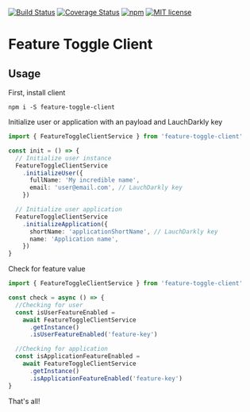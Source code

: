 [![Build Status](https://travis-ci.com/takenet/feature-toggle-client.svg?branch=master)](https://travis-ci.com/takenet/feature-toggle-client.svg?branch=master)
[![Coverage Status](https://coveralls.io/repos/github/takenet/feature-toggle-client/badge.svg?branch=master)](https://coveralls.io/github/takenet/feature-toggle-client?branch=master)
[![npm](https://img.shields.io/npm/v/feature-toggle-client.svg)](https://www.npmjs.com/package/feature-toggle-client)
[![MIT license](http://img.shields.io/badge/license-MIT-brightgreen.svg)](http://opensource.org/licenses/MIT)

# Feature Toggle Client

## Usage

First, install client

```
npm i -S feature-toggle-client
```

Initialize user or application with an payload and LauchDarkly key

```typescript
import { FeatureToggleClientService } from 'feature-toggle-client'

const init = () => {
  // Initialize user instance
  FeatureToggleClientService
    .initializeUser({
      fullName: 'My incredible name',
      email: 'user@email.com', // LauchDarkly key
    })

  // Initialize user application
  FeatureToggleClientService
    .initializeApplication({
      shortName: 'applicationShortName', // LauchDarkly key
      name: 'Application name',
    })
}
```

Check for feature value

```typescript
import { FeatureToggleClientService } from 'feature-toggle-client'

const check = async () => {
  //Checking for user
  const isUserFeatureEnabled =
    await FeatureToggleClientService
      .getInstance()
      .isUserFeatureEnabled('feature-key')

  //Checking for application
  const isApplicationFeatureEnabled =
    await FeatureToggleClientService
      .getInstance()
      .isApplicationFeatureEnabled('feature-key')
}
```

That's all!